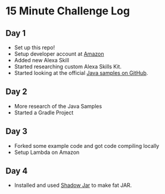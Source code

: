 # 15 Minute Challenge Log

## Day 1
* Set up this repo!
* Setup developer account at [Amazon](https://developer.amazon.com)
* Added new Alexa Skill
* Started researching custom Alexa Skills Kit.
* Started looking at the official [Java samples on GitHub](https://github.com/amzn/alexa-skills-kit-java).

## Day 2
* More research of the Java Samples
* Started a Gradle Project

## Day 3
* Forked some example code and got code compiling locally
* Setup Lambda on Amazon

## Day 4
* Installed and used [Shadow Jar](http://imperceptiblethoughts.com/shadow/) to make fat JAR.

